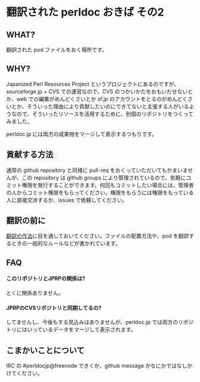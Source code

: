 翻訳された perldoc おきば その2
===============================

WHAT?
-----

翻訳された pod ファイルをおく場所です。

WHY?
----

Japanized Perl Resources Project というプロジェクトにあるのですが、 sourceforge.jp + CVS での運営なので、CVS のつかいかたをおもいだせないとか、web での編集がめんどくさいとか sf.jp のアカウントをとるのがめんどくさいとか、そういった理由により貢献したいのにできてないと主張する人がいるようなので、そういったリソースを活用するために、別個のリポジトリをつくってみました。

perldoc.jp には両方の成果物をマージして表示するつもりです。

貢献する方法
------------

通常の github repository と同様に pull-req をおくっていただいてもかまいませんが、この repository は github groups により管理されているので、気軽にコミット権限を発行することができます。何回もコミットしたい場合には、管理者の人からコミット権限をもらってください。権限をもらうには権限をもっている人に直接交渉するか、issues で依頼してください。

翻訳の前に
---------------------------------------

[翻訳の作法](http://perldoc.jp/manners)に目を通しておいてください。ファイルの配置方法や、pod を翻訳するときの一般的なルールなどが書かれています。

FAQ
---

#### このリポジトリとJPRPの関係は?

とくに関係ありません。

#### JPRPのCVSリポジトリと同期してるの?

してませんし、今後もする見込みはありませんが、perldoc.jp では両方のリポジトリにはいっているデータをマージして表示されます。

こまかいことについて
-------------------

IRC の #perldocjp@freenode できくか、github message かなにかではなしかけてください。

